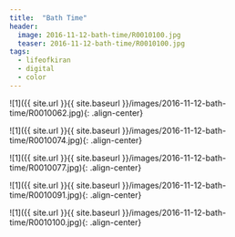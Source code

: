 ```yaml
---
title:  "Bath Time"
header:
  image: 2016-11-12-bath-time/R0010100.jpg
  teaser: 2016-11-12-bath-time/R0010100.jpg
tags: 
  - lifeofkiran
  - digital
  - color
---
```


![1]({{ site.url }}{{ site.baseurl }}/images/2016-11-12-bath-time/R0010062.jpg){: .align-center}

![1]({{ site.url }}{{ site.baseurl }}/images/2016-11-12-bath-time/R0010074.jpg){: .align-center}

![1]({{ site.url }}{{ site.baseurl }}/images/2016-11-12-bath-time/R0010077.jpg){: .align-center}

![1]({{ site.url }}{{ site.baseurl }}/images/2016-11-12-bath-time/R0010091.jpg){: .align-center}

![1]({{ site.url }}{{ site.baseurl }}/images/2016-11-12-bath-time/R0010100.jpg){: .align-center}
